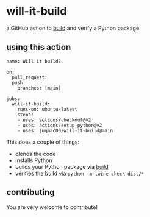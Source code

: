 # will-it-build

a GitHub action to [build](https://pypi.org/project/build/) and verify a Python package

## using this action

```
name: Will it build?

on:
  pull_request:
  push:
    branches: [main]

jobs:
  will-it-build:
    runs-on: ubuntu-latest
    steps:
    - uses: actions/checkout@v2
    - uses: actions/setup-python@v2
    - uses: jugmac00/will-it-build@main
```

This does a couple of things:
- clones the code
- installs Python
- builds your Python package via [build](https://pypi.org/project/build/)
- verifies the build via `python -m twine check dist/*`

## contributing

You are very welcome to contribute!
